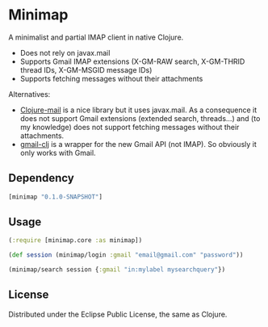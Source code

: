 # Minimap

A minimalist and partial IMAP client in native Clojure.
- Does not rely on javax.mail
- Supports Gmail IMAP extensions (X-GM-RAW search, X-GM-THRID thread IDs, X-GM-MSGID message IDs)
- Supports fetching messages without their attachments

Alternatives:
- [Clojure-mail](https://github.com/owainlewis/clojure-mail) is a nice library but it uses javax.mail. As a consequence it does not support Gmail extensions (extended search, threads...) and (to my knowledge) does not support fetching messages without their attachments.
- [gmail-clj](https://github.com/mikeflynn/gmail-clj) is a wrapper for the new Gmail API (not IMAP). So obviously it only works with Gmail. 

## Dependency

```Clojure
[minimap "0.1.0-SNAPSHOT"]
```

## Usage

```Clojure
(:require [minimap.core :as minimap])

(def session (minimap/login :gmail "email@gmail.com" "password"))

(minimap/search session {:gmail "in:mylabel mysearchquery"})
```

## License

Distributed under the Eclipse Public License, the same as Clojure.
